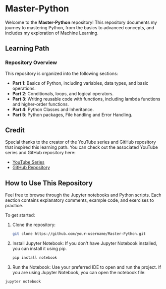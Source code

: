# Master-Python

Welcome to the **Master-Python** repository! This repository documents my journey to mastering Python, from the basics to advanced concepts, and includes my exploration of Machine Learning.

## Learning Path

### Repository Overview

This repository is organized into the following sections:

- **Part 1**: Basics of Python, including variables, data types, and basic operations.
- **Part 2**: Conditionals, loops, and logical operators.
- **Part 3**: Writing reusable code with functions, including lambda functions and higher-order functions.
- **Part 4**: Python Classes and Inheritance.
- **Part 5**: Python packages, File handling and Error Handling.

## Credit
Special thanks to the creator of the YouTube series and GitHub repository that inspired this learning path. You can check out the associated YouTube series and GitHub repository here:
  
- [YouTube Series](https://www.youtube.com/watch?v=yGN28LY5VuA&list=PPSV)
- [GitHub Repository](https://github.com/nicknochnack/PythonForDataScience)

## How to Use This Repository

Feel free to browse through the Jupyter notebooks and Python scripts. Each section contains explanatory comments, example code, and exercises to practice.

To get started:
1. Clone the repository:
   ```bash
   git clone https://github.com/your-username/Master-Python.git
   ```

2. Install Jupyter Notebook: If you don't have Jupyter Notebook installed, you can install it using pip.
   ```bash
   pip install notebook
   ```
3. Run the Notebook: Use your preferred IDE to open and run the project. If you are using Jupyter Notebook, you can open the notebook file:
```bash
jupyter notebook
```
